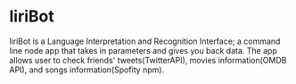 # liriBot

 liriBot is a Language Interpretation and Recognition Interface; a command line node app that takes in parameters and gives you back data.
 The app allows user to check friends' tweets(TwitterAPI), movies information(OMDB API), and songs information(Spofity npm). 
